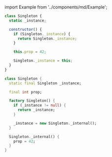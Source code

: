import Example from '../components/md/Example';

<Example reactnative>

```js
class Singleton {
  static _instance;

  constructor() {
    if (Singleton._instance) {
      return Singleton._instance;
    }

    this.prop = 42;

    Singleton._instance = this;
  }
}
```

</Example>

<Example flutter>

```dart
class Singleton {
  static final Singleton _instance;

  final int prop;

  factory Singleton() {
    if (_instance != null) {
      return _instance;
    }

    _instance = new Singleton._internal();
  }

  Singleton._internal() {
    prop = 42;
  }
}
```

</Example>
